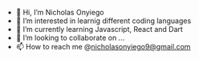 - 👋 Hi, I’m Nicholas Onyiego
- 👀 I’m interested in learnig different coding languages
- 🌱 I’m currently learning Javascript, React and Dart
- 💞️ I’m looking to collaborate on ...
- 📫 How to reach me @nicholasonyiego9@gmail.com

<!---
nicholasonyiego9/nicholasonyiego9 is a ✨ special ✨ repository because its `README.md` (this file) appears on your GitHub profile.
You can click the Preview link to take a look at your changes.
--->

